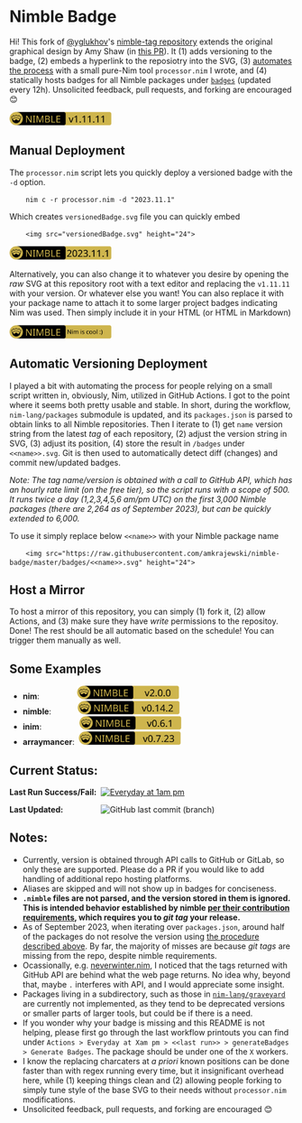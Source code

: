 # Nimble Badge

Hi! This fork of [@yglukhov](https://github.com/yglukhov)'s [nimble-tag repository](https://github.com/yglukhov/nimble-tag) extends the original graphical design by Amy Shaw (in [this PR](https://github.com/yglukhov/nimble-tag/pull/1)). It (1) adds versioning to the badge, (2) embeds a hyperlink to the reposiotry into the SVG, (3) [automates the process](#automatic-versioning-deployment) with a small pure-Nim tool `processor.nim` I wrote, and (4) statically hosts badges for all Nimble packages under [`badges`](https://github.com/amkrajewski/nimble-badge/tree/master/badges) (updated every 12h). Unsolicited feedback, pull requests, and forking are encouraged 😊

<img src="nimble.svg" height="24">

## Manual Deployment

The `processor.nim` script lets you quickly deploy a versioned badge with the `-d` option.

        nim c -r processor.nim -d "2023.11.1"

Which creates `versionedBadge.svg` file you can quickly embed

        <img src="versionedBadge.svg" height="24">

<img src="testFiles/somenimble2023111.svg" height="24">


Alternatively, you can also change it to whatever you desire by opening the _raw_ SVG at this repository root with a text editor and replacing the `v1.11.11` with your version. Or whatever else you want! You can also replace it with your package name to attach it to some larger project badges indicating Nim was used. Then simply include it in your HTML (or HTML in Markdown)

<img src="versionedBadge.svg" height="24">

## Automatic Versioning Deployment
I played a bit with automating the process for people relying on a small script written in, obviously, Nim, utilized in GitHub Actions. I got to the point where it seems both pretty usable and stable. In short, during the workflow, `nim-lang/packages` submodule is updated, and its `packages.json` is parsed to obtain links to all Nimble repositories. Then I iterate to (1) get `name` version string from the latest _tag_ of each repository, (2) adjust the version string in SVG, (3) adjust its position, (4) store the result in `/badges` under `<<name>>.svg`. Git is then used to automatically detect diff (changes) and commit new/updated badges.

*Note: The tag name/version is obtained with a call to GitHub API, which has an hourly rate limit (on the free tier), so the script runs with a scope of 500. It runs twice a day (1,2,3,4,5,6 am/pm UTC) on the first 3,000 Nimble packages (there are 2,264 as of September 2023), but can be quickly extended to 6,000.*

To use it simply replace below `<<name>>` with your Nimble package name

        <img src="https://raw.githubusercontent.com/amkrajewski/nimble-badge/master/badges/<<name>>.svg" height="24">

## Host a Mirror

To host a mirror of this repository, you can simply (1) fork it, (2) allow Actions, and (3) make sure they have _write_ permissions to the repositoy. Done! The rest should be all automatic based on the schedule! You can trigger them manually as well.

## Some Examples

- **nim**:&nbsp;&nbsp;&nbsp;&nbsp;&nbsp;&nbsp;&nbsp;&nbsp;&nbsp;&nbsp;&nbsp;&nbsp;&nbsp;&nbsp;&nbsp;&nbsp; <img src="https://raw.githubusercontent.com/amkrajewski/nimble-badge/master/badges/nim.svg" height="24">
- **nimble**: &nbsp;&nbsp;&nbsp;&nbsp;&nbsp;&nbsp;&nbsp;&nbsp;&nbsp;&nbsp;&nbsp;<img src="https://raw.githubusercontent.com/amkrajewski/nimble-badge/master/badges/nimble.svg" height="24">
- **inim**: &nbsp;&nbsp;&nbsp;&nbsp;&nbsp;&nbsp;&nbsp;&nbsp;&nbsp;&nbsp;&nbsp;&nbsp;&nbsp;&nbsp;&nbsp;&nbsp;<img src="https://raw.githubusercontent.com/amkrajewski/nimble-badge/master/badges/inim.svg" height="24">
- **arraymancer**:&nbsp; <img src="https://raw.githubusercontent.com/amkrajewski/nimble-badge/master/badges/arraymancer.svg" height="24">

## Current Status:

**Last Run Success/Fail:**&nbsp;&nbsp;[![Everyday at 1am pm](https://github.com/amkrajewski/nimble-badge/actions/workflows/first500.yml/badge.svg)](https://github.com/amkrajewski/nimble-badge/actions/workflows/first500.yml)

**Last Updated:**&nbsp;&nbsp;&nbsp;&nbsp;&nbsp;&nbsp;&nbsp;&nbsp;&nbsp;&nbsp;&nbsp;&nbsp;&nbsp;&nbsp;&nbsp;&nbsp;&nbsp;![GitHub last commit (branch)](https://img.shields.io/github/last-commit/amkrajewski/nimble-badge/master)


## Notes:

- Currently, version is obtained through API calls to GitHub or GitLab, so only these are supported. Please do a PR if you would like to add handling of additional repo hosting platforms.
- Aliases are skipped and will not show up in badges for conciseness.
- **`.nimble` files are not parsed, and the version stored in them is ignored. This is intended behavior established by nimble [per their contribution requirements](https://github.com/nim-lang/packages/#releasing-a-new-package-version), which requires you to _git tag_ your release.**
- As of September 2023, when iterating over `packages.json`, around half of the packages do not resolve the version using [the procedure described above](#automatic-versioning-deployment). By far, the majority of misses are because _git tags_ are missing from the repo, despite nimble requirements.
- Ocassionally, e.g. [neverwinter.nim](https://github.com/niv/neverwinter.nim), I noticed that the tags returned with GitHub API are behind what the web page returns. No idea why, beyond that, maybe `.` interferes with API, and I would appreciate some insight.
- Packages living in a subdirectory, such as those in [`nim-lang/graveyard`](https://github.com/nim-lang/graveyard) are currently not implemented, as they tend to be deprecated versions or smaller parts of larger tools, but could be if there is a need.
- If you wonder why your badge is missing and this README is not helping, please first go through the last workflow printouts you can find under `Actions > Everyday at Xam pm > <<last run>> > generateBadges > Generate Badges`. The package should be under one of the `X` workers.
- I know the replacing charcaters at _a priori_ known positions can be done faster than with regex running every time, but it insignificant overhead here, while (1) keeping things clean and (2) allowing people forking to simply tune style of the base SVG to their needs without `processor.nim` modifications.
- Unsolicited feedback, pull requests, and forking are encouraged 😊